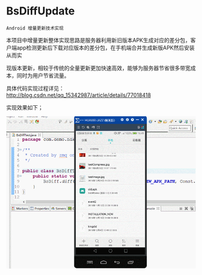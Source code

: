 # BsDiffUpdate
    Android 增量更新技术实现
   
   本项目中增量更新整体实现思路是服务器利用新旧版本APK生成对应的差分包，客户端app检测更新后下载对应版本的差分包，在手机端合并生成新版APK然后安装从而实
   
现版本更新，相较于传统的全量更新更加快速高效，能够为服务器节省很多带宽成本，同时为用户节省流量。
   
   具体代码实现过程详见：http://blog.csdn.net/qq_15342987/article/details/77018418
   
实现效果如下；
    
![首页](diffUPdate.gif)
